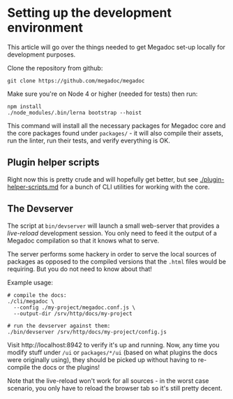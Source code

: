 # Setting up the development environment

This article will go over the things needed to get Megadoc set-up locally for
development purposes.

Clone the repository from github:

    git clone https://github.com/megadoc/megadoc

Make sure you're on Node 4 or higher (needed for tests) then run:

    npm install
    ./node_modules/.bin/lerna bootstrap --hoist

This command will install all the necessary packages for Megadoc core and the
core packages found under `packages/` - it will also compile their assets, run
the linter, run their tests, and verify everything is OK.

## Plugin helper scripts

Right now this is pretty crude and will hopefully get better, but see 
[./plugin-helper-scripts.md]() for a bunch of CLI utilities for working with
the core.

## The Devserver

The script at `bin/devserver` will launch a small web-server that provides a
_live-reload_ development session. You only need to feed it the output of a
Megadoc compilation so that it knows what to serve.

The server performs some hackery in order to serve the local sources of 
packages as opposed to the compiled versions that the `.html` files would
be requiring. But you do not need to know about that!

Example usage:

```shell
# compile the docs:
./cli/megadoc \
  --config ./my-project/megadoc.conf.js \
  --output-dir /srv/http/docs/my-project

# run the devserver against them:
./bin/devserver /srv/http/docs/my-project/config.js
```

Visit http://localhost:8942 to verify it's up and running. Now, any time you
modify stuff under `/ui` or `packages/*/ui` (based on what plugins the docs
were originally using), they should be picked up without having to re-compile
the docs or the plugins!

Note that the live-reload won't work for all sources - in the worst case 
scenario, you only have to reload the browser tab so it's still pretty decent.